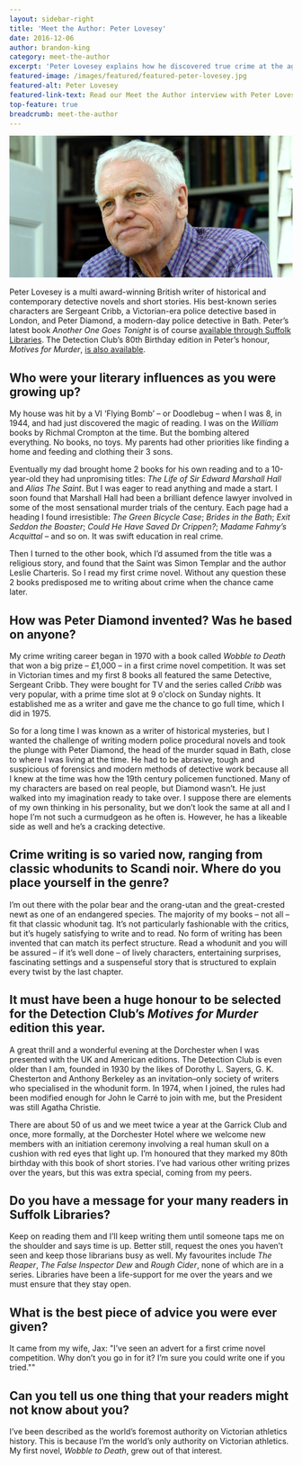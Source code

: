 ```yaml
---
layout: sidebar-right
title: 'Meet the Author: Peter Lovesey'
date: 2016-12-06
author: brandon-king
category: meet-the-author
excerpt: 'Peter Lovesey explains how he discovered true crime at the age of 8 after his family's home was hit by a Doodlebug, how his crime-writing career began with winning a competition, and why you should submit stock suggestions to your local library service.'
featured-image: /images/featured/featured-peter-lovesey.jpg
featured-alt: Peter Lovesey
featured-link-text: Read our Meet the Author interview with Peter Lovesey
top-feature: true
breadcrumb: meet-the-author
---
```


![Peter Lovesey](/images/featured/featured-peter-lovesey.jpg)

Peter Lovesey is a multi award-winning British writer of historical and contemporary detective novels and short stories. His best-known series characters are Sergeant Cribb, a Victorian-era police detective based in London, and Peter Diamond, a modern-day police detective in Bath. Peter’s latest book <cite>Another One Goes Tonight</cite> is of course [available through Suffolk Libraries](https://suffolk.spydus.co.uk/cgi-bin/spydus.exe/ENQ/OPAC/BIBENQ?BRN=1984160). The Detection Club’s 80th Birthday edition in Peter’s honour, <cite>Motives for Murder</cite>, [is also available](https://suffolk.spydus.co.uk/cgi-bin/spydus.exe/ENQ/OPAC/BIBENQ?BRN=2055321).

## Who were your literary influences as you were growing up?

My house was hit by a VI ‘Flying Bomb’ – or Doodlebug – when I was 8, in 1944, and had just discovered the magic of reading. I was on the <cite>William</cite> books by Richmal Crompton at the time. But the bombing altered everything. No books, no toys. My parents had other priorities like finding a home and feeding and clothing their 3 sons.

Eventually my dad brought home 2 books for his own reading and to a 10-year-old they had unpromising titles: <cite>The Life of Sir Edward Marshall Hall</cite> and <cite>Alias The Saint</cite>. But I was eager to read anything and made a start. I soon found that Marshall Hall had been a brilliant defence lawyer involved in some of the most sensational murder trials of the century. Each page had a heading I found irresistible: <cite>The Green Bicycle Case</cite>; <cite>Brides in the Bath</cite>; <cite>Exit Seddon the Boaster</cite>; <cite>Could He Have Saved Dr Crippen?</cite>; <cite>Madame Fahmy’s Acquittal</cite> – and so on. It was swift education in real crime.

Then I turned to the other book, which I’d assumed from the title was a religious story, and found that the Saint was Simon Templar and the author Leslie Charteris. So I read my first crime novel. Without any question these 2 books predisposed me to writing about crime when the chance came later.

## How was Peter Diamond invented? Was he based on anyone?

My crime writing career began in 1970 with a book called <cite>Wobble to Death</cite> that won a big prize – £1,000 – in a first crime novel competition. It was set in Victorian times and my first 8 books all featured the same Detective, Sergeant Cribb. They were bought for TV and the series called <cite>Cribb</cite> was very popular, with a prime time slot at 9 o'clock on Sunday nights. It established me as a writer and gave me the chance to go full time, which I did in 1975.

So for a long time I was known as a writer of historical mysteries, but I wanted the challenge of writing modern police procedural novels and took the plunge with Peter Diamond, the head of the murder squad in Bath, close to where I was living at the time. He had to be abrasive, tough and suspicious of forensics and modern methods of detective work because all I knew at the time was how the 19th century policemen functioned. Many of my characters are based on real people, but Diamond wasn’t. He just walked into my imagination ready to take over. I suppose there are elements of my own thinking in his personality, but we don’t look the same at all and I hope I’m not such a curmudgeon as he often is. However, he has a likeable side as well and he’s a cracking detective.

## Crime writing is so varied now, ranging from classic whodunits to Scandi noir. Where do you place yourself in the genre?

I’m out there with the polar bear and the orang-utan and the great-crested newt as one of an endangered species. The majority of my books – not all – fit that classic whodunit tag. It’s not particularly fashionable with the critics, but it’s hugely satisfying to write and to read. No form of writing has been invented that can match its perfect structure. Read a whodunit and you will be assured – if it’s well done – of lively characters, entertaining surprises, fascinating settings and a suspenseful story that is structured to explain every twist by the last chapter.

## It must have been a huge honour to be selected for the Detection Club’s <cite>Motives for Murder</cite> edition this year.

A great thrill and a wonderful evening at the Dorchester when I was presented with the UK and American editions. The Detection Club is even older than I am, founded in 1930 by the likes of Dorothy L. Sayers, G. K. Chesterton and Anthony Berkeley as an invitation–only society of writers who specialised in the whodunit form. In 1974, when I joined, the rules had been modified enough for John le Carré to join with me, but the President was still Agatha Christie.

There are about 50 of us and we meet twice a year at the Garrick Club and once, more formally, at the Dorchester Hotel where we welcome new members with an initiation ceremony involving a real human skull on a cushion with red eyes that light up. I’m honoured that they marked my 80th birthday with this book of short stories. I’ve had various other writing prizes over the years, but this was extra special, coming from my peers.

## Do you have a message for your many readers in Suffolk Libraries?

Keep on reading them and I’ll keep writing them until someone taps me on the shoulder and says time is up. Better still, request the ones you haven’t seen and keep those librarians busy as well. My favourites include <cite>The Reaper</cite>, <cite>The False Inspector Dew</cite> and <cite>Rough Cider</cite>, none of which are in a series. Libraries have been a life-support for me over the years and we must ensure that they stay open.

## What is the best piece of advice you were ever given?

It came from my wife, Jax: "I’ve seen an advert for a first crime novel competition. Why don’t you go in for it? I’m sure you could write one if you tried.""

## Can you tell us one thing that your readers might not know about you?

I’ve been described as the world’s foremost authority on Victorian athletics history. This is because I’m the world’s only authority on Victorian athletics. My first novel, <cite>Wobble to Death</cite>, grew out of that interest.
